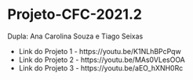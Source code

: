 # Projeto-CFC-2021.2
 
Dupla: Ana Carolina Souza e Tiago Seixas

<ul>
<li> Link do Projeto 1 - https://youtu.be/K1NLhBPcPqw <br>
<li> Link do Projeto 2 - https://youtu.be/MAs0VLesOOA <br>
<li> Link do Projeto 3 - https://youtu.be/aEO_hXNH0Rc <br>
</ul>
